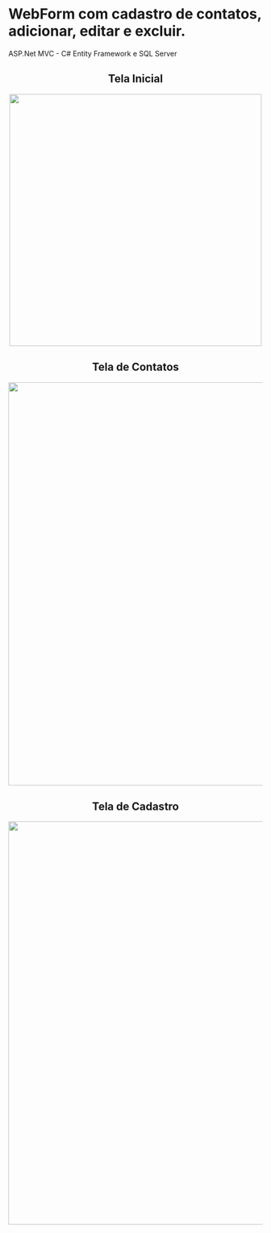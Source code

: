 # WebForm com cadastro de contatos, adicionar, editar e excluir.
ASP.Net MVC - C# 
Entity Framework e SQL Server

<span align="center">

##  Tela Inicial

</span>

</span>


<div align="center">
<img src="https://user-images.githubusercontent.com/106406909/181129230-6b503bbf-6fbb-456e-b31f-7fd97819eba1.png" width="500px" />
</div>

<span align="center">


##  Tela de Contatos

</span>


<div align="center">
<img src="https://user-images.githubusercontent.com/106406909/181129228-990055d3-f0fd-4645-a7ff-9e4ce2a27319.png" width="800px" />
</div>

<span align="center">

##  Tela de Cadastro

</span>


<div align="center">
<img src="https://user-images.githubusercontent.com/106406909/181129752-e26d8303-d921-466a-8c78-0f661532bef9.png" width="800px" />
</div>

<span align="center">
